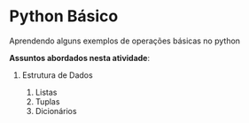 # Python Básico

 Aprendendo alguns exemplos de operações básicas no python

 **Assuntos abordados nesta atividade**:

 1. Estrutura de Dados

     1. Listas
     1. Tuplas
     1. Dicionários

    

